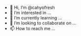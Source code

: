 - 👋 Hi, I’m @cahyofresh
- 👀 I’m interested in ...
- 🌱 I’m currently learning ...
- 💞️ I’m looking to collaborate on ...
- 📫 How to reach me ...

<!---
cahyofresh/cahyofresh is a ✨ special ✨ repository because its `README.md` (this file) appears on your GitHub profile.
You can click the Preview link to take a look at your changes.
--->
